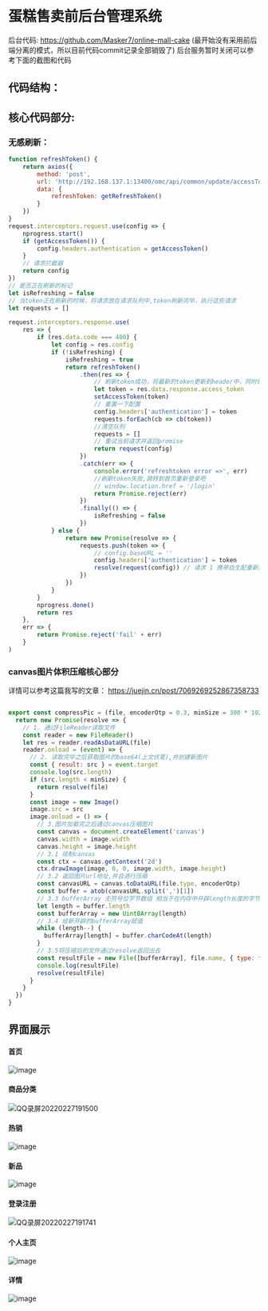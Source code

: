 # 蛋糕售卖前后台管理系统
后台代码: https://github.com/Masker7/online-mall-cake   (最开始没有采用前后端分离的模式，所以目前代码commit记录全部销毁了)
后台服务暂时关闭可以参考下面的截图和代码

## 代码结构：

## 核心代码部分:
### 无感刷新：
```js
function refreshToken() {
	return axios({
		method: 'post',
		url: 'http://192.168.137.1:13400/omc/api/common/update/accessToken',
		data: {
			refreshToken: getRefreshToken()
		}
	})
}
request.interceptors.request.use(config => {
	nprogress.start()
	if (getAccessToken()) {
		config.headers.authentication = getAccessToken()
	}
	// 请求拦截器
	return config
})
// 是否正在刷新的标记
let isRefreshing = false
// 当token正在刷新的时候，将请求放在请求队列中,token刷新完毕，执行这些请求
let requests = []

request.interceptors.response.use(
	res => {
		if (res.data.code === 400) {
			let config = res.config
			if (!isRefreshing) {
				isRefreshing = true
				return refreshToken()
					.then(res => {
						// 刷新token成功，将最新的token更新到header中，同时保存在localStorage中
						let token = res.data.response.access_token
						setAccessToken(token)
						// 重置一下配置
						config.headers['authentication'] = token
						requests.forEach(cb => cb(token))
						//清空队列
						requests = []
						// 重试当前请求并返回promise
						return request(config)
					})
					.catch(err => {
						console.error('refreshtoken error =>', err)
						//刷新token失败,跳转到首页重新登录吧
						// window.location.href = '/login'
						return Promise.reject(err)
					})
					.finally(() => {
						isRefreshing = false
					})
			} else {
				return new Promise(resolve => {
					requests.push(token => {
						// config.baseURL = ''
						config.headers['authentication'] = token
						resolve(request(config)) // 请求 1 携带自生配重新进入requests请求队列，等待token刷新
					})
				})
			}
		}
		nprogress.done()
		return res
	},
	err => {
		return Promise.reject('fail' + err)
	}
)
```
### canvas图片体积压缩核心部分
详情可以参考这篇我写的文章： https://juejin.cn/post/7069269252867358733
```js

export const compressPic = (file, encoderOtp = 0.3, minSize = 300 * 1024) => {
  return new Promise(resolve => {
    // 1. 通过FileReader读取文件
    const reader = new FileReader()
    let res = reader.readAsDataURL(file)
    reader.onload = (event) => {
      // 2. 读取完毕之后获取图片的base64(上文伏笔),并创建新图片
      const { result: src } = event.target
      console.log(src.length)
      if (src.length < minSize) {
        return resolve(file)
      }
      const image = new Image()
      image.src = src
      image.onload = () => {
        // 3.图片加载完之后通过canvas压缩图片
        const canvas = document.createElement('canvas')
        canvas.width = image.width
        canvas.height = image.height
        // 3.1 绘制canvas
        const ctx = canvas.getContext('2d')
        ctx.drawImage(image, 0, 0, image.width, image.height)
        // 3.2 返回图片url地址,并且进行压缩
        const canvasURL = canvas.toDataURL(file.type, encoderOtp)
        const buffer = atob(canvasURL.split(',')[1])
        // 3.3 bufferArray 无符号位字节数组 相当于在内存中开辟length长度的字节空间
        let length = buffer.length
        const bufferArray = new Uint8Array(length)
        // 3.4 给新开辟的bufferArray赋值
        while (length--) {
          bufferArray[length] = buffer.charCodeAt(length)
        }
        // 3.5将压缩后的文件通过resolve返回出去
        const resultFile = new File([bufferArray], file.name, { type: file.type })
        console.log(resultFile)
        resolve(resultFile)
      }
    }
  })
}


```

## 界面展示
#### 首页
![image](https://user-images.githubusercontent.com/75125132/155880131-85b0666a-2680-4569-8486-8ea0c340112a.png)
#### 商品分类
![QQ录屏20220227191500](https://user-images.githubusercontent.com/75125132/155880206-f1323ece-0957-43b8-a424-ccdc31a9b1b0.gif)
#### 热销
![image](https://user-images.githubusercontent.com/75125132/155880231-e5a1e4a4-6d9b-409a-963a-a10decae19da.png)
#### 新品
![image](https://user-images.githubusercontent.com/75125132/155880238-863630e0-af2a-4080-a7f4-44220d6bf87a.png)
#### 登录注册
![QQ录屏20220227191741](https://user-images.githubusercontent.com/75125132/155880307-48116908-8aaa-4cbb-99e7-c374e8744d56.gif)
#### 个人主页
![image](https://user-images.githubusercontent.com/75125132/155880395-48a8582a-4820-40a8-86dd-2689174982f8.png)
#### 详情
![image](https://user-images.githubusercontent.com/75125132/155887031-cb8e9c8c-a6b5-4225-a619-af0b772ab643.png)
